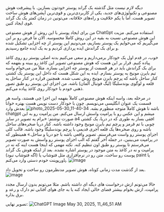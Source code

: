 دیگه لازم نیست مثل گذشته بک گراند پوستر خودتون بسازین. 
با پیشرفت هوش مصنوعی و تکنولوژی‌های جدید، یکی از کاربردی‌ترین و قوی‌ترین آپشن‌های هوش ساخت تصویر هست. اما با یکم خلاقیت و راه‌های خلاقانه، می‌تونین در زمان کمتر یک بک گراند قوی ایجاد کنین.

من برای ایجاد پوستر با این روش از هوش مصنوعی ChatGpt استفاده می‌کنم. مزیت این هوش مصنوعی نسبت به بقیه در این روش کاملا محسوسه.
الان ما فرض رو بر این می‌گیریم که می‌خوایم یک پوستر بسازیم، می‌دونیم این پوستر از چه اجزایی تشکیل شده و برای بک گراندش ایده پردازی کردیم و به یک ایده جامع رسیدیم.

خوب، در قدم اول یک خودکار برمی‌داریم و سعی می‌کنیم بدنه اصلی پوستر رو روی کاغذ پیاده کنیم. 
قرار بر این هست که هوش مصنوعی تصویر این کاغذ رو ببینه و بفهمه که برای بک گراندش باید در هر قسمت از پوستر چه اجزایی بسازه.
مثلاً من می‌خوام واسه تیم بایرن مونیخ یه پوستر بسازم. ایده به این شکل هست که داخل این پوستر یک کشتی کنار ساحل باشه که پرچم بایرن مونیخ روش نصب شده. همچنین قراره در کنار ساحل یه قلعه و لوگوی بوندسلیگا (لیگ فوتبال آلمان) باشه.
من اجزای این پوستر رو طبق تصور ذهنی خودم با خودکار روی کاغذ پیاده می‌کنم.

در مرحله بعد، واسه اینکه هوش مصنوعی کاملاً بفهمه این اجزا چی هستند، واسه هر قسمت یک عنوان انگلیسی می‌نویسم. چون با خودکار دست نویس هست بهتره خوانا باشه تا هوش کاملاً متوجه منظورم بشه.
![photo_2025-05-30_11-40-34](https://github.com/user-attachments/assets/20a64e02-bf85-4699-90e9-b9c7b8202011)
بعدش وارد chatgpt میشم و این عکس رو با پرامپت واسش ارسال می‌کنم.
من پرامپت رو به این صورت نوشتم:
«برام یه تصویر در سایز a4 افقی بساز به طوری که در دریا، یک کشتی چوبی با تم قرمز و پرچم تیم بایرن مونیخ وجود داشته باشه. کنار دریا صخره‌های ساحل باشه و روی صخره‌ها یک قلعه آجری قدیمی با پرچم بوندسلیگا وجود باشه. 
قالب کلی اجزای پوستر رو واست می‌فرستم. تصویر واقعی باشه با جو دریا و ساحل.» 
همینطور که در پرامپت می‌بینین، در جمله آخر گفتم که الب اجزای پوستر رو واسش به صورت تصویر می‌فرستم تا پوستر رو طبق اون تنظیم کنه.
نکته مهمی که اینجا هست اینه که نه در پرامپت و نه در کاغذ به متن موجود در پوستر اشاره نشده. بعد از اینکه هوش بک گراند پوست رو ساخت، متن رو در نرم‌افزاری مثل فتوشاپ یا (اگه فتوشاپ نبود) paint یا پاورپوینت خودم دستی وارد می‌کنم.
![image](https://github.com/user-attachments/assets/a184c1a9-5c25-4f04-926f-d6bff50a9410)

بعد از گذشت مدت زمانی کوتاه، هوش تصویر مدنظرمون رو ساخت و تحویل داد.
![image](https://github.com/user-attachments/assets/2e8cf338-41dd-418d-b95e-de8af2cd94ac)

حالا می‌تونم ازش درخواست های دیگه ای داشته باشم. مثلا می‌تونم بدون ارسال مجدد پرامپت، ازش بخوام بیشتر فضای خالی ایجاد کنه یا به جای هوای آفتابی تم دارک و رعد و برق بذاره.

تصویر نهایی:
![ChatGPT Image May 30, 2025, 11_46_51 AM](https://github.com/user-attachments/assets/613a8335-23dd-4df0-bf00-f96298ee0fe9)


